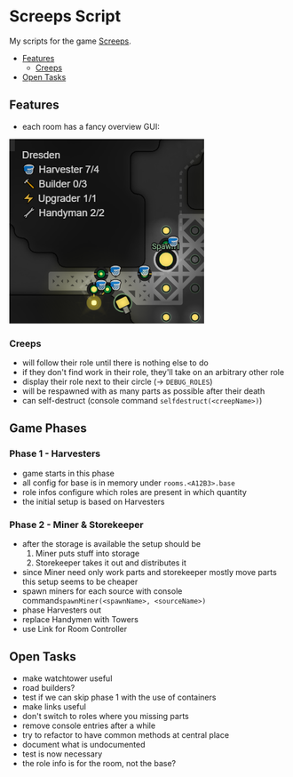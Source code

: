 # Screeps Script

My scripts for the game [Screeps](https://screeps.com/).

- [Features](#features)
     - [Creeps](#creeps)
- [Open Tasks](#open-tasks)


## Features

- each room has a fancy overview GUI:

![fancy GUI](readme/fancy-gui.png)



### Creeps

- will follow their role until there is nothing else to do
- if they don't find work in their role, they'll take on an arbitrary other role
- display their role next to their circle (-> `DEBUG_ROLES`)
- will be respawned with as many parts as possible after their death
- can self-destruct (console command `selfdestruct(<creepName>)`)


## Game Phases

### Phase 1 - Harvesters

- game starts in this phase
- all config for base is in memory under `rooms.<A12B3>.base`
- role infos configure which roles are present in which quantity
- the initial setup is based on Harvesters


### Phase 2 - Miner & Storekeeper

- after the storage is available the setup should be 
	1. Miner puts stuff into storage
	2. Storekeeper takes it out and distributes it
- since Miner need only work parts and storekeeper mostly move parts this setup seems to be cheaper
- spawn miners for each source with console command`spawnMiner(<spawnName>, <sourceName>)`
- phase Harvesters out
- replace Handymen with Towers
- use Link for Room Controller





## Open Tasks

- make watchtower useful
- road builders?
- test if we can skip phase 1 with the use of containers
- make links useful
- don't switch to roles where you missing parts
- remove console entries after a while
- try to refactor to have common methods at central place
- document what is undocumented
- test is now necessary
- the role info is for the room, not the base?